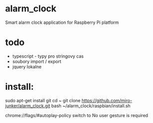 # alarm_clock
Smart alarm clock application for Raspberry Pi platform

# todo
- typescript - typy pro stringovy cas
- soubory import / export
- jquery lokalne

# install:
sudo apt-get install git
cd ~
git clone https://github.com/miro-junker/alarm_clock.git
bash ~/alarm_clock/raspbian/install.sh

chrome://flags/#autoplay-policy switch to No user gesture is required
